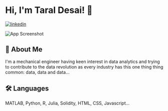 
# Hi, I'm Taral Desai! 👋

  [![linkedin](https://img.shields.io/badge/linkedin-0A66C2?style=for-the-badge&logo=linkedin&logoColor=white)](https://www.linkedin.com/in/taral-desai//) 

  

![App Screenshot](https://camo.githubusercontent.com/992babdffd8c74a1502de375fbdf7e4d54773242/68747470733a2f2f6d656469612e67697068792e636f6d2f6d656469612f53576f536b4e36447854737a71494b4571762f67697068792e676966)

  
## 🚀 About Me
I'm a mechanical engineer having keen interest in data analytics and trying to contribute to the data revolution as every industry has this one thing thing common: data, data and data...  

  
## 🛠 Languages
MATLAB, Python, R, Julia, Solidity, HTML, CSS, Javascript... 

  
